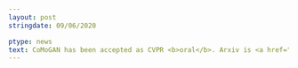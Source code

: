 ```yaml
---
layout: post
stringdate: 09/06/2020

ptype: news
text: CoMoGAN has been accepted as CVPR <b>oral</b>. Arxiv is <a href="http://arxiv.org/abs/2103.06879">out</a>, code <a href="https://github.com/cv-rits/CoMoGAN">will be released soon</a>.
---
```

